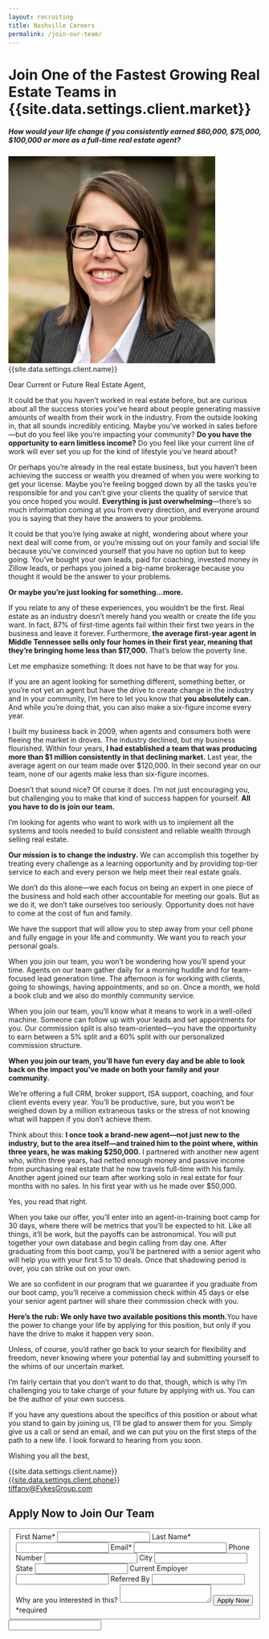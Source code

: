 ```yaml
---
layout: recruiting
title: Nashville Careers
permalink: /join-our-team/
---
```


<div class="recruiting-page">
<h1 class="join-us">Join One of the Fastest Growing Real Estate Teams in {{site.data.settings.client.market}}</h1>
<h5 class="join-us-subtitle">How would your life change if you consistently earned $60,000, $75,000, $100,000 or more as a full-time real estate agent?</h5>
<div class="recruiting-photo">
<span class="client-image-container">
<img src="/img/headshot.jpg" alt="{{site.data.settings.client.name}}" class="client-image"/>
</span>
<figcaption class="caption">{{site.data.settings.client.name}}</figcaption>
</div>

<p>Dear Current or Future Real Estate Agent,</p>

<p>It could be that you haven’t worked in real estate before, but are curious about all the success stories you’ve heard about people generating massive amounts of wealth from their work in the industry. From the outside looking in, that all sounds incredibly enticing. Maybe you’ve worked in sales before—but do you feel like you’re impacting your community? <strong>Do you have the opportunity to earn limitless income?</strong> Do you feel like your current line of work will ever set you up for the kind of lifestyle you’ve heard about?</p>

<p>Or perhaps you’re already in the real estate business, but you haven’t been achieving the success or wealth you dreamed of when you were working to get your license. Maybe you’re feeling bogged down by all the tasks you’re responsible for and you can’t give your clients the quality of service that you once hoped you would. <strong>Everything is just overwhelming</strong>—there’s so much information coming at you from every direction, and everyone around you is saying that they have the answers to your problems.</p>

<p>It could be that you’re lying awake at night, wondering about where your next deal will come from, or you’re missing out on your family and social life because you’ve convinced yourself that you have no option but to keep going. You’ve bought your own leads, paid for coaching, invested money in Zillow leads, or perhaps you joined a big-name brokerage because you thought it would be the answer to your problems.</p>

<p><strong>Or maybe you’re just looking for something…more.</strong></p>

<p>If you relate to any of these experiences, you wouldn’t be the first. Real estate as an industry doesn’t merely hand you wealth or create the life you want. In fact, 87% of first-time agents fail within their first two years in the business and leave it forever. Furthermore, <strong>the average first-year agent in Middle Tennessee sells only four homes in their first year, meaning that they’re bringing home less than $17,000.</strong> That’s below the poverty line.</p>

<p>Let me emphasize something: It does not have to be that way for you.</p>

<p>If you are an agent looking for something different, something better, or you’re not yet an agent but have the drive to create change in the industry and in your community, I’m here to let you know that <strong>you absolutely can.</strong> And while you’re doing that, you can also make a six-figure income every year.</p>

<p>I built my business back in 2009, when agents and consumers both were fleeing the market in droves. The industry declined, but my business flourished. Within four years, <strong>I had established a team that was producing more than $1 million consistently in that declining market.</strong> Last year, the average agent on our team made over $120,000. In their second year on our team, none of our agents make less than six-figure incomes.</p>

<p>Doesn’t that sound nice? Of course it does. I’m not just encouraging you, but challenging you to make that kind of success happen for yourself. <strong>All you have to do is join our team.</strong></p>

<p>I’m looking for agents who want to work with us to implement all the systems and tools needed to build consistent and reliable wealth through selling real estate.</p>

<p><strong>Our mission is to change the industry.</strong> We can accomplish this together by treating every challenge as a learning opportunity and by providing top-tier service to each and every person we help meet their real estate goals.</p>

<p>We don’t do this alone—we each focus on being an expert in one piece of the business and hold each other accountable for meeting our goals. But as we do it, we don’t take ourselves too seriously. Opportunity does not have to come at the cost of fun and family.</p>

<p>We have the support that will allow you to step away from your cell phone and fully engage in your life and community. We want you to reach your personal goals.</p>

<p>When you join our team, you won’t be wondering how you’ll spend your time. Agents on our team gather daily for a morning huddle and for team-focused lead generation time. The afternoon is for working with clients, going to showings, having appointments, and so on. Once a month, we hold a book club and we also do monthly community service.</p>

<p>When you join our team, you’ll know what it means to work in a well-oiled machine. Someone can follow up with your leads and set appointments for you. Our commission split is also team-oriented—you have the opportunity to earn between a 5% split and a 60% split with our personalized commission structure.</p>

<p><strong>When you join our team, you’ll have fun every day and be able to look back on the impact you’ve made on both your family and your community.</strong></p>

<p>We’re offering a full CRM, broker support, ISA support, coaching, and four client events every year. You’ll be productive, sure, but you won’t be weighed down by a million extraneous tasks or the stress of not knowing what will happen if you don’t achieve them.</p>

<p>Think about this: <strong>I once took a brand-new agent—not just new to the industry, but to the area itself—and trained him to the point where, within three years, he was making $250,000.</strong> I partnered with another new agent who, within three years, had netted enough money and passive income from purchasing real estate that he now travels full-time with his family.  Another agent joined our team after working solo in real estate for four months with no sales.  In his first year with us he made over $50,000.</p>

<p>Yes, you read that right.</p>

<p>When you take our offer, you’ll enter into an agent-in-training boot camp for 30 days, where there will be metrics that you’ll be expected to hit. Like all things, it’ll be work, but the payoffs can be astronomical. You will put together your own database and begin calling from day one.  After graduating from this boot camp, you’ll be partnered with a senior agent who will help you with your first 5 to 10 deals. Once that shadowing period is over, you can strike out on your own.</p>

<p>We are so confident in our program that we guarantee if you graduate from our boot camp, you’ll receive a commission check within 45 days or else your senior agent partner will share their commission check with you.</p>

<p><strong>Here’s the rub: We only have two available positions this month.</strong>You have the power to change your life by applying for this position, but only if you have the drive to make it happen very soon.</p>

<p>Unless, of course, you’d rather go back to your search for flexibility and freedom, never knowing where your potential lay and submitting yourself to the whims of our uncertain market.</p>

<p>I’m fairly certain that you don’t want to do that, though, which is why I’m challenging you to take charge of your future by applying with us. You can be the author of your own success.</p>

<p>If you have any questions about the specifics of this position or about what you stand to gain by joining us, I’ll be glad to answer them for you. Simply give us a call or send an email, and we can put you on the first steps of the path to a new life. I look forward to hearing from you soon.</p>

<p>Wishing you all the best,</p>

<p>{{site.data.settings.client.name}}<br>
<a href="tel:1-{{site.data.settings.client.phone}}">{{site.data.settings.client.phone}}</a><br>
<a href="mailto:tiffany@FykesGroup.com">tiffany@FykesGroup.com</a>
</p>



<h2 class="recruiting">Apply Now to Join Our Team</h2>

<form method="post" class="home-value cta-forms" action="https://formspree.io/careers@fykesgroup.com" onsubmit="return setReturn()">
					<fieldset><label for="firstname">First Name*</label> <input type="text" required="" name="firstname" /> <label for="lastname">Last Name*</label> <input type="text" required="" name="lastname" /> <label for="email">Email*</label> <input type="text" name="name" /> <label for="phone">Phone Number </label> <input type="tel" name="phone" />
						<!--base32-c9gq6t9k68pkcd3jcwpp4rbkcmtk4-base32--><label for="city">City </label> <input type="text" name="city" /> <label for="state">State </label> <input type="text" name="state" /> <label for="employer">Current Employer </label> <input type="text" name="employer" /> <label for="referral">Referred By </label> <input type="text" name="referral" /> <label for="message">Why are you interested in this? </label><textarea name="message"></textarea>
						<!--base32-c9gq6t9k68pk8cbme5gq4uv4cguqachj70r2urk1edjk6cg-base32--><input class="submit light-light" type="submit" value="Apply Now" name="submitrecruitingForm" /> <span class="asterisk">*required</span></fieldset>
					<!--base32-c9gq6t9k68pk8c9he1t7cxkecdkpedhpe9h6at3me5r7ee1kddhpwx9q71up4tb3f1u6mc3mdcwp6vkg6rw3gc1dc9gq6t9k68-base32-->
					<div class="hidden"><input type="hidden" value="careers@fykesgroup.com" name="_to" /> <input type="hidden" value="Recruiting Contact Request Message From Your Vyral Careers and Training Video Blog" name="_subject" /> <input type="text" name="_gotcha" /></div>
				</form>
